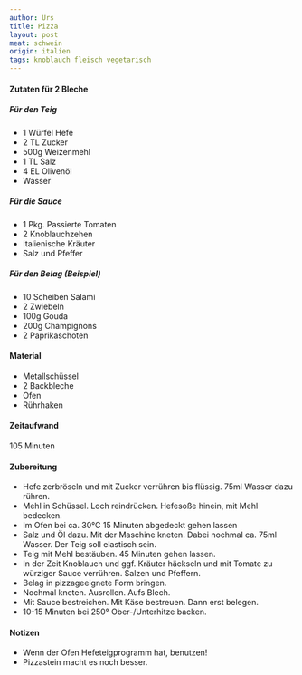 ```yaml
---
author: Urs
title: Pizza
layout: post
meat: schwein
origin: italien
tags: knoblauch fleisch vegetarisch
---
```

#### Zutaten für 2 Bleche
##### Für den Teig
 * 1 Würfel Hefe
 * 2 TL Zucker
 * 500g Weizenmehl
 * 1 TL Salz
 * 4 EL Olivenöl
 * Wasser

##### Für die Sauce
 * 1 Pkg. Passierte Tomaten
 * 2 Knoblauchzehen
 * Italienische Kräuter
 * Salz und Pfeffer

##### Für den Belag (Beispiel)
 * 10 Scheiben Salami
 * 2 Zwiebeln
 * 100g Gouda
 * 200g Champignons
 * 2 Paprikaschoten

#### Material
 * Metallschüssel
 * 2 Backbleche
 * Ofen
 * Rührhaken

#### Zeitaufwand
 105 Minuten

#### Zubereitung
 * Hefe zerbröseln und mit Zucker verrühren bis flüssig. 75ml Wasser dazu rühren.
 * Mehl in Schüssel. Loch reindrücken. Hefesoße hinein, mit Mehl bedecken.
 * Im Ofen bei ca. 30°C 15 Minuten abgedeckt gehen lassen
 * Salz und Öl dazu. Mit der Maschine kneten. Dabei nochmal ca. 75ml Wasser. Der Teig soll elastisch sein.
 * Teig mit Mehl bestäuben. 45 Minuten gehen lassen.
 * In der Zeit Knoblauch und ggf. Kräuter häckseln und mit Tomate zu würziger Sauce verrühren. Salzen und Pfeffern.
 * Belag in pizzageeignete Form bringen.
 * Nochmal kneten. Ausrollen. Aufs Blech.
 * Mit Sauce bestreichen. Mit Käse bestreuen. Dann erst belegen.
 * 10-15 Minuten bei 250° Ober-/Unterhitze backen.

#### Notizen
 * Wenn der Ofen Hefeteigprogramm hat, benutzen!
 * Pizzastein macht es noch besser.
